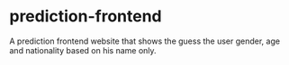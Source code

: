 # prediction-frontend
A prediction frontend website that shows the guess the user gender, age and nationality based on his name only.
